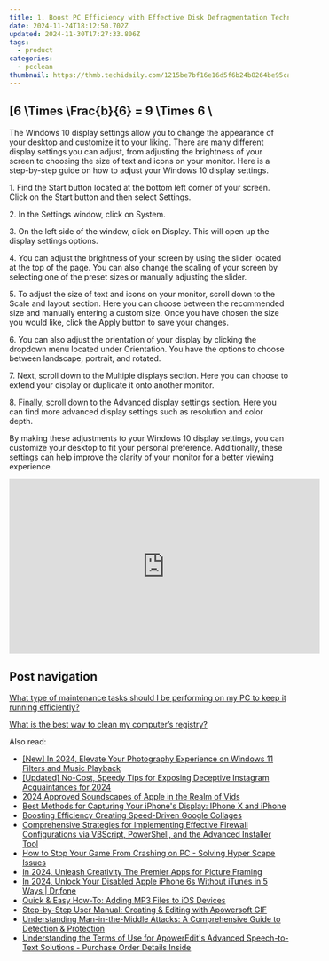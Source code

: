 ```yaml
---
title: 1. Boost PC Efficiency with Effective Disk Defragmentation Techniques - Insights From YL Computing
date: 2024-11-24T18:12:50.702Z
updated: 2024-11-30T17:27:33.806Z
tags:
  - product
categories:
  - pcclean
thumbnail: https://thmb.techidaily.com/1215be7bf16e16d5f6b24b8264be95ca24fa72ef1060d56459e0d3eb4a0d48cf.jpg
---
```


## \[6 \Times \Frac{b}{6} = 9 \Times 6 \

The Windows 10 display settings allow you to change the appearance of your desktop and customize it to your liking. There are many different display settings you can adjust, from adjusting the brightness of your screen to choosing the size of text and icons on your monitor. Here is a step-by-step guide on how to adjust your Windows 10 display settings. 

1\. Find the Start button located at the bottom left corner of your screen. Click on the Start button and then select Settings.

2\. In the Settings window, click on System.

3\. On the left side of the window, click on Display. This will open up the display settings options. 

4\. You can adjust the brightness of your screen by using the slider located at the top of the page. You can also change the scaling of your screen by selecting one of the preset sizes or manually adjusting the slider.

5\. To adjust the size of text and icons on your monitor, scroll down to the Scale and layout section. Here you can choose between the recommended size and manually entering a custom size. Once you have chosen the size you would like, click the Apply button to save your changes.

6\. You can also adjust the orientation of your display by clicking the dropdown menu located under Orientation. You have the options to choose between landscape, portrait, and rotated.

7\. Next, scroll down to the Multiple displays section. Here you can choose to extend your display or duplicate it onto another monitor.

8\. Finally, scroll down to the Advanced display settings section. Here you can find more advanced display settings such as resolution and color depth. 

By making these adjustments to your Windows 10 display settings, you can customize your desktop to fit your personal preference. Additionally, these settings can help improve the clarity of your monitor for a better viewing experience.

<!-- affiliate ads begin -->
<iframe width="560" height="315" src="https://www.youtube.com/embed/0OxkndZbIA4?si=TWJlkTbYKsVag8-q" title="YouTube video player" frameborder="0" allow="accelerometer; autoplay; clipboard-write; encrypted-media; gyroscope; picture-in-picture; web-share" referrerpolicy="strict-origin-when-cross-origin" allowfullscreen></iframe>
<!-- affiliate ads end -->

## Post navigation

[What type of maintenance tasks should I be performing on my PC to keep it running efficiently?](https://tools.techidaily.com/pcclean/products/)

[What is the best way to clean my computer’s registry?](https://tools.techidaily.com/pcclean/products/)

<ins class="adsbygoogle"
     style="display:block"
     data-ad-format="autorelaxed"
     data-ad-client="ca-pub-7571918770474297"
     data-ad-slot="1223367746"></ins>

<ins class="adsbygoogle"
     style="display:block"
     data-ad-client="ca-pub-7571918770474297"
     data-ad-slot="8358498916"
     data-ad-format="auto"
     data-full-width-responsive="true"></ins>

<span class="atpl-alsoreadstyle">Also read:</span>
<div><ul>
<li><a href="https://article-helps.techidaily.com/new-in-2024-elevate-your-photography-experience-on-windows-11-filters-and-music-playback/"><u>[New] In 2024, Elevate Your Photography Experience on Windows 11 Filters and Music Playback</u></a></li>
<li><a href="https://instagram-video-recordings.techidaily.com/updated-no-cost-speedy-tips-for-exposing-deceptive-instagram-acquaintances-for-2024/"><u>[Updated] No-Cost, Speedy Tips for Exposing Deceptive Instagram Acquaintances for 2024</u></a></li>
<li><a href="https://extra-support.techidaily.com/2024-approved-soundscapes-of-apple-in-the-realm-of-vids/"><u>2024 Approved Soundscapes of Apple in the Realm of Vids</u></a></li>
<li><a href="https://win-cloud.techidaily.com/best-methods-for-capturing-your-iphones-display-iphone-x-and-iphone/"><u>Best Methods for Capturing Your iPhone's Display: IPhone X and iPhone</u></a></li>
<li><a href="https://fox-friendly.techidaily.com/boosting-efficiency-creating-speed-driven-google-collages/"><u>Boosting Efficiency Creating Speed-Driven Google Collages</u></a></li>
<li><a href="https://win-cloud.techidaily.com/comprehensive-strategies-for-implementing-effective-firewall-configurations-via-vbscript-powershell-and-the-advanced-installer-tool/"><u>Comprehensive Strategies for Implementing Effective Firewall Configurations via VBScript, PowerShell, and the Advanced Installer Tool</u></a></li>
<li><a href="https://win-blog.techidaily.com/how-to-stop-your-game-from-crashing-on-pc-solving-hyper-scape-issues/"><u>How to Stop Your Game From Crashing on PC - Solving Hyper Scape Issues</u></a></li>
<li><a href="https://fox-http.techidaily.com/in-2024-unleash-creativity-the-premier-apps-for-picture-framing/"><u>In 2024, Unleash Creativity The Premier Apps for Picture Framing</u></a></li>
<li><a href="https://iphone-unlock.techidaily.com/in-2024-unlock-your-disabled-apple-iphone-6s-without-itunes-in-5-ways-drfone-by-drfone-ios/"><u>In 2024, Unlock Your Disabled Apple iPhone 6s Without iTunes in 5 Ways | Dr.fone</u></a></li>
<li><a href="https://win-cloud.techidaily.com/quick-and-easy-how-to-adding-mp3-files-to-ios-devices/"><u>Quick & Easy How-To: Adding MP3 Files to iOS Devices</u></a></li>
<li><a href="https://win-cloud.techidaily.com/step-by-step-user-manual-creating-and-editing-with-apowersoft-gif/"><u>Step-by-Step User Manual: Creating & Editing with Apowersoft GIF</u></a></li>
<li><a href="https://win-cloud.techidaily.com/understanding-man-in-the-middle-attacks-a-comprehensive-guide-to-detection-and-protection/"><u>Understanding Man-in-the-Middle Attacks: A Comprehensive Guide to Detection & Protection</u></a></li>
<li><a href="https://win-cloud.techidaily.com/understanding-the-terms-of-use-for-apoweredits-advanced-speech-to-text-solutions-purchase-order-details-inside/"><u>Understanding the Terms of Use for ApowerEdit's Advanced Speech-to-Text Solutions - Purchase Order Details Inside</u></a></li>
</ul></div>

